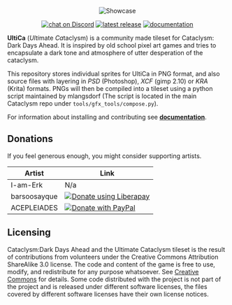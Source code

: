 <p align="center">
    <img src="./screenshots/UltimateCataclysm/showcase-sep-2021.png" alt="Showcase">
</p>

<p align="center">
    <a href="https://discord.gg/kAXNZuy">
        <img src="https://img.shields.io/discord/552510581161066497?style=flat-square&logo=discord"
            alt="chat on Discord"></a>
    <a href="https://github.com/I-am-Erk/CDDA-Tilesets/releases/latest">
        <img src="https://img.shields.io/github/v/release/I-am-Erk/CDDA-Tilesets?style=flat-square"
            alt="latest release"></a>
    <a href="https://i-am-erk.github.io/CDDA-Tilesets">
        <img src="https://img.shields.io/badge/documentation-read-green?style=flat-square"
            alt="documentation"></a>
</p>
        
**UltiCa** (*Ulti*mate *Ca*taclysm) is a community made tileset for Cataclysm: Dark Days Ahead. It is inspired by old school pixel art games and tries to encapsulate a dark tone and atmosphere of utter desperation of the cataclysm.

This repository stores individual sprites for UltiCa in PNG format, and also source files with layering in *PSD* (Photoshop), *XCF* (gimp 2.10) or *KRA* (Krita) formats. PNGs will then be compiled into a tileset using a python script maintained by mlangsdorf (The script is located in the main Cataclysm repo under `tools/gfx_tools/compose.py`).

For information about installing and contributing see [**documentation**](https://i-am-erk.github.io/CDDA-Tilesets).

## Donations

If you feel generous enough, you might consider supporting artists. 

| Artist | Link |
|-|-|
| I-am-Erk | N/a |
| barsoosayque | <a href="https://liberapay.com/barsoosayque/donate"><img alt="Donate using Liberapay" src="https://liberapay.com/assets/widgets/donate.svg"></a> |
| ACEPLEIADES |  <a href="https://www.paypal.com/donate?hosted_button_id=Q82HFTQ63CJQW"><img alt="Donate with PayPal" src="https://www.paypalobjects.com/en_US/i/btn/btn_donate_LG.gif"></a> |

## Licensing
Cataclysm:Dark Days Ahead and the Ultimate Cataclysm tileset is the result of contributions from volunteers under the Creative Commons Attribution ShareAlike 3.0 license. The code and content of the game is free to use, modify, and redistribute for any purpose whatsoever. See [Creative Commons](http://creativecommons.org/licenses/by-sa/3.0/) for details. Some code distributed with the project is not part of the project and is released under different software licenses, the files covered by different software licenses have their own license notices.
